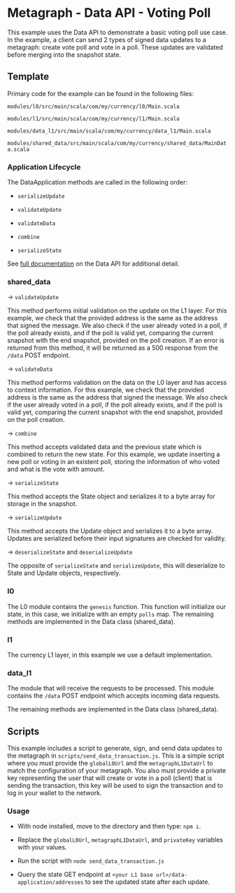 
# Metagraph - Data API - Voting Poll

  

This example uses the Data API to demonstrate a basic voting poll use case. In the example, a client can send 2 types of signed data updates to a metagraph: create vote poll and vote in a poll. These updates are validated before merging into the snapshot state.

  

## Template

Primary code for the example can be found in the following files:

  

`modules/l0/src/main/scala/com/my/currency/l0/Main.scala`

  

`modules/l1/src/main/scala/com/my/currency/l1/Main.scala`

  

`modules/data_l1/src/main/scala/com/my/currency/data_l1/Main.scala`

  

`modules/shared_data/src/main/scala/com/my/currency/shared_data/MainData.scala`

  

### Application Lifecycle

The DataApplication methods are called in the following order:

- `serializeUpdate`

- `validateUpdate`

- `validateData`

- `combine`

- `serializeState`

  

See [full documentation](https://docs.constellationnetwork.io/sdk/frameworks/currency/data-api) on the Data API for additional detail.

  

### shared_data

  

-> `validateUpdate`

  

This method performs initial validation on the update on the L1 layer.  For this example, we check that the provided address is the same as the address that signed the message. We also check if the user already voted in a poll, if the poll already exists, and if the poll is valid yet, comparing the current snapshot with the end snapshot, provided on the poll creation. If an error is returned from this method, it will be returned as a 500 response from the `/data` POST endpoint.

  

-> `validateData`

  

This method performs validation on the data on the L0 layer and has access to context information. For this example, we check that the provided address is the same as the address that signed the message. We also check if the user already voted in a poll, if the poll already exists, and if the poll is valid yet, comparing the current snapshot with the end snapshot, provided on the poll creation.

  

-> `combine`

  

This method accepts validated data and the previous state which is combined to return the new state. For this example, we update inserting a new poll or voting in an existent poll, storing the information of who voted and what is the vote with amount.

  

-> `serializeState`

  

This method accepts the State object and serializes it to a byte array for storage in the snapshot.

  

-> `serializeUpdate`

  

This method accepts the Update object and serializes it to a byte array. Updates are serialized before their input signatures are checked for validity.

  
  

-> `deserializeState` and `deserializeUpdate`

  

The opposite of `serializeState` and `serializeUpdate`, this will deserialize to State and Update objects, respectively.

  

### l0

  

The L0 module contains the `genesis` function. This function will initialize our state, in this case, we initialize with an empty `polls` map. The remaining methods are implemented in the Data class (shared_data).

  

### l1

  

The currency L1 layer, in this example we use a default implementation.

  

### data_l1

  

The module that will receive the requests to be processed. This module contains the `/data` POST endpoint which accepts incoming data requests.

  

The remaining methods are implemented in the Data class (shared_data).

  

## Scripts

  

This example includes a script to generate, sign, and send data updates to the metagraph in `scripts/send_data_transaction.js`. This is a simple script where you must provide the `globalL0Url` and the `metagraphL1DataUrl` to match the configuration of your metagraph. You also must provide a private key representing the user that will create or vote in a poll (client) that is sending the transaction, this key will be used to sign the transaction and to log in your wallet to the network.

  

### Usage

- With node installed, move to the directory and then type: `npm i`.

- Replace the `globalL0Url`, `metagraphL1DataUrl`, and `privateKey` variables with your values.

- Run the script with `node send_data_transaction.js`

- Query the state GET endpoint at `<your L1 base url>/data-application/addresses` to see the updated state after each update.